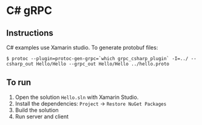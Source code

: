# C# gRPC

## Instructions

C# examples use Xamarin studio. To generate protobuf files:
 
    $ protoc --plugin=protoc-gen-grpc=`which grpc_csharp_plugin` -I=../ --csharp_out Hello/Hello --grpc_out Hello/Hello ../hello.proto

## To run

1. Open the solution `Hello.sln` with Xamarin Studio.
2. Install the dependencies: `Project` -> `Restore NuGet Packages`
3. Build the solution
4. Run server and client